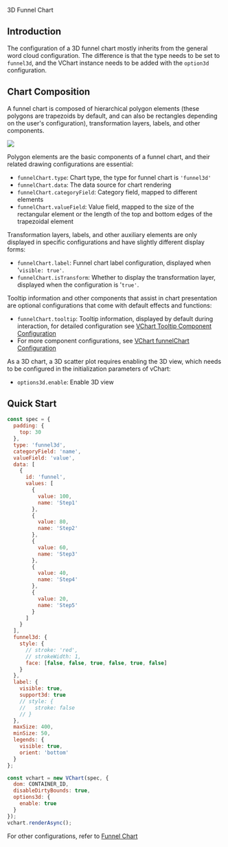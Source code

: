 3D Funnel Chart

## Introduction

The configuration of a 3D funnel chart mostly inherits from the general word cloud configuration. The difference is that the type needs to be set to `funnel3d`, and the VChart instance needs to be added with the `option3d` configuration.

## Chart Composition

A funnel chart is composed of hierarchical polygon elements (these polygons are trapezoids by default, and can also be rectangles depending on the user's configuration), transformation layers, labels, and other components.

![](https://temp.domain/obj/bit-cloud/4d877ccaf041cff1618de3405.png)

Polygon elements are the basic components of a funnel chart, and their related drawing configurations are essential:

- `funnelChart.type`: Chart type, the type for funnel chart is `'funnel3d'`
- `funnelChart.data`: The data source for chart rendering
- `funnelChart.categoryField`: Category field, mapped to different elements
- `funnelChart.valueField`: Value field, mapped to the size of the rectangular element or the length of the top and bottom edges of the trapezoidal element

Transformation layers, labels, and other auxiliary elements are only displayed in specific configurations and have slightly different display forms:

- `funnelChart.label`: Funnel chart label configuration, displayed when '`visible: true'`.
- `funnelChart.isTransform`: Whether to display the transformation layer, displayed when the configuration is '`true'`.

Tooltip information and other components that assist in chart presentation are optional configurations that come with default effects and functions:

- `funnelChart.tooltip`: Tooltip information, displayed by default during interaction, for detailed configuration see [VChart Tooltip Component Configuration](../../option/funnelChart#tooltip)
- For more component configurations, see [VChart funnelChart Configuration](../../option/funnelChart)

As a 3D chart, a 3D scatter plot requires enabling the 3D view, which needs to be configured in the initialization parameters of vChart:

- `options3d.enable`: Enable 3D view

## Quick Start

```javascript livedemo
const spec = {
  padding: {
    top: 30
  },
  type: 'funnel3d',
  categoryField: 'name',
  valueField: 'value',
  data: [
    {
      id: 'funnel',
      values: [
        {
          value: 100,
          name: 'Step1'
        },
        {
          value: 80,
          name: 'Step2'
        },
        {
          value: 60,
          name: 'Step3'
        },
        {
          value: 40,
          name: 'Step4'
        },
        {
          value: 20,
          name: 'Step5'
        }
      ]
    }
  ],
  funnel3d: {
    style: {
      // stroke: 'red',
      // strokeWidth: 1,
      face: [false, false, true, false, true, false]
    }
  },
  label: {
    visible: true,
    support3d: true
    // style: {
    //   stroke: false
    // }
  },
  maxSize: 400,
  minSize: 50,
  legends: {
    visible: true,
    orient: 'bottom'
  }
};

const vchart = new VChart(spec, {
  dom: CONTAINER_ID,
  disableDirtyBounds: true,
  options3d: {
    enable: true
  }
});
vchart.renderAsync();
```

For other configurations, refer to [Funnel Chart](../../option/funnelChart)

